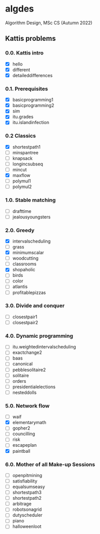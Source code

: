 # algdes
Algorithm Design, MSc CS (Autumn 2022)

## Kattis problems
### 0.0. Kattis intro
- [x] hello
- [x] different
- [x] detaileddifferences
### 0.1. Prerequisites
- [x] basicprogramming1
- [x] basicprogramming2
- [x] sim
- [x] itu.grades
- [x] itu.islandinfection
### 0.2 Classics
- [x] shortestpath1
- [ ] minspantree
- [ ] knapsack
- [ ] longincsubseq
- [ ] mincut
- [x] maxflow
- [ ] polymul1
- [ ] polymul2
### 1.0. Stable matching
- [ ] drafttime
- [ ] jealousyoungsters
### 2.0. Greedy
- [x] intervalscheduling
- [ ] grass
- [x] minimumscalar
- [ ] woodcutting
- [ ] classrooms
- [x] shopaholic
- [ ] birds
- [ ] color
- [ ] atlantis
- [ ] profitablepizzas
### 3.0. Divide and conquer
- [ ] closestpair1
- [ ] closestpair2
### 4.0. Dynamic programming
- [ ] itu.weightedintervalscheduling
- [ ] exactchange2
- [ ] baas
- [ ] canonical
- [ ] pebblesolitaire2
- [ ] solitaire
- [ ] orders
- [ ] presidentialelections
- [ ] nesteddolls
### 5.0. Network flow
- [ ] waif
- [x] elementarymath
- [ ] gopher2
- [ ] councilling
- [ ] risk
- [ ] escapeplan
- [x] paintball
### 6.0. Mother of all Make-up Sessions
- [ ] openpitmining
- [ ] satisfiability
- [ ] equalsumseasy
- [ ] shortestpath3
- [ ] shortestpath2
- [ ] arbitrage
- [ ] robotsonagrid
- [ ] dutyscheduler
- [ ] piano
- [ ] halloweenloot